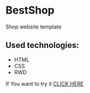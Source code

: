 # BestShop
Shop website template

## Used technologies:
* HTML
* CSS
* RWD

If You want to try it [CLICK HERE](http://grzegortoszaman.github.io/BestShop-Template/)